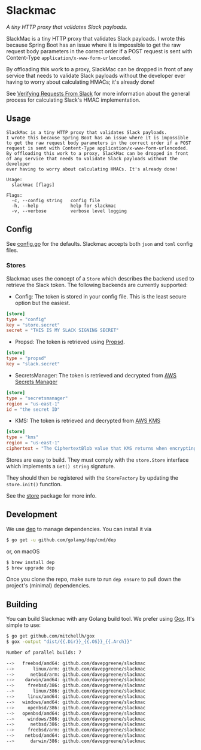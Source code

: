 Slackmac
=========

_A tiny HTTP proxy that validates Slack payloads._

SlackMac is a tiny HTTP proxy that validates Slack payloads.
I wrote this because Spring Boot has an issue where it is impossible
to get the raw request body parameters in the correct order if a POST
request is sent with Content-Type `application/x-www-form-urlencoded`.

By offloading this work to a proxy, SlackMac can be dropped in front
of any service that needs to validate Slack payloads without the developer
ever having to worry about calculating HMACs; it's already done!

See [Verifying Requests From Slack](https://api.slack.com/docs/verifying-requests-from-slack)
for more information about the general process for calculating Slack's HMAC implementation. 

## Usage
```
SlackMac is a tiny HTTP proxy that validates Slack payloads.
I wrote this because Spring Boot has an issue where it is impossible
to get the raw request body parameters in the correct order if a POST
request is sent with Content-Type application/x-www-form-urlencoded.
By offloading this work to a proxy, SlackMac can be dropped in front
of any service that needs to validate Slack payloads without the developer
ever having to worry about calculating HMACs. It's already done!

Usage:
  slackmac [flags]

Flags:
  -c, --config string   config file
  -h, --help            help for slackmac
  -v, --verbose         verbose level logging
```

## Config
See [config.go](./config/config.go) for the defaults. Slackmac accepts both
`json` and `toml` config files.

### Stores
Slackmac uses the concept of a `Store` which describes the backend used to 
retrieve the Slack token. The following backends are currently supported:

* Config: The token is stored in your config file. This is the least secure 
option but the easiest. 
```toml
[store]
type = "config"
key = "store.secret"
secret = "THIS IS MY SLACK SIGNING SECRET"
```
* Propsd: The token is retrieved using [Propsd](https://github.com/rapid7/propsd).
```toml
[store]
type = "propsd"
key = "slack.secret"
```
* SecretsManager: The token is retrieved and decrypted from [AWS Secrets Manager](https://aws.amazon.com/secrets-manager/)
```toml
[store]
type = "secretsmanager"
region = "us-east-1"
id = "the secret ID"
```
* KMS: The token is retrieved and decrypted from [AWS KMS](https://aws.amazon.com/kms/)
```toml
[store]
type = "kms"
region = "us-east-1"
ciphertext = "The CiphertextBlob value that KMS returns when encrypting"
```

Stores are easy to build. They must comply with the `store.Store` interface
which implements a `Get() string` signature.

They should then be registered with the `StoreFactory` by updating the 
`store.init()` function.

See the [store](./store) package for more info.

## Development
We use [dep](https://github.com/golang/dep) to manage dependencies.
You can install it via

```bash
$ go get -u github.com/golang/dep/cmd/dep
```

or, on macOS

```bash
$ brew install dep
$ brew upgrade dep
```
Once you clone the repo, make sure to run `dep ensure` to pull down
the project's (minimal) dependencies.

## Building
You can build Slackmac with any Golang build tool. We prefer
using [Gox](https://github.com/mitchellh/gox). It's simple to use:

```bash
$ go get github.com/mitchellh/gox
$ gox -output "dist/{{.Dir}}_{{.OS}}_{{.Arch}}"

Number of parallel builds: 7

-->   freebsd/amd64: github.com/davepgreene/slackmac
-->       linux/arm: github.com/davepgreene/slackmac
-->      netbsd/arm: github.com/davepgreene/slackmac
-->    darwin/amd64: github.com/davepgreene/slackmac
-->     freebsd/386: github.com/davepgreene/slackmac
-->       linux/386: github.com/davepgreene/slackmac
-->     linux/amd64: github.com/davepgreene/slackmac
-->   windows/amd64: github.com/davepgreene/slackmac
-->     openbsd/386: github.com/davepgreene/slackmac
-->   openbsd/amd64: github.com/davepgreene/slackmac
-->     windows/386: github.com/davepgreene/slackmac
-->      netbsd/386: github.com/davepgreene/slackmac
-->     freebsd/arm: github.com/davepgreene/slackmac
-->    netbsd/amd64: github.com/davepgreene/slackmac
-->      darwin/386: github.com/davepgreene/slackmac
